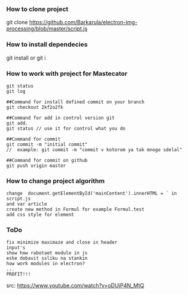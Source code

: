 ### How to clone project

git clone https://github.com/Barkarula/electron-img-processing/blob/master/script.js

### How to install dependecies

git install or git i

### How to work with project for Mastecator

	git status
	git log

	##Command for install defined commit on your branch
	git checkout 2kf2o2fk 

	##Command for add in control version git
	git add.
	git status // use it for control what you do

	##Command for commit
	git commit -m "initial commit" 
	//  example: git commit -m "commit v kotorom ya tak mnogo sdelal"

	##Command for commit on github
	git push origin master

### How to change project algorithm

	change	document.getElementById('mainContent').innerHTML = ` in script.js
	and var article
	create new method in Formul for example Formul.test
	add css style for element

### ToDo

	fix minimize maximaze and close in header
	input's
	show how rabotaet module in js
	eshe dobavit ssliku na stankin
	how work modules in electron?
	...
	PROFIT!!!

src: https://www.youtube.com/watch?v=oDUjP4N_MtQ



